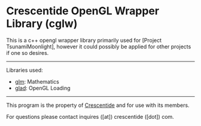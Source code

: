 [comment]: <> (
Author: kiru
)

# Crescentide OpenGL Wrapper Library (cglw)

This is a c++ opengl wrapper library primarily used for [Project TsunamiMoonlight], 
however it could possibly be applied for other projects if one so desires.

---

Libraries used:
- [glm](https://github.com/g-truc/glm): Mathematics
- [glad](https://github.com/Dav1dde/glad): OpenGL Loading

---

This program is the property of [Crescentide](https://crescentide.com) and for use with its members.

For questions please contact inquires ([at]) crescentide ([dot]) com.